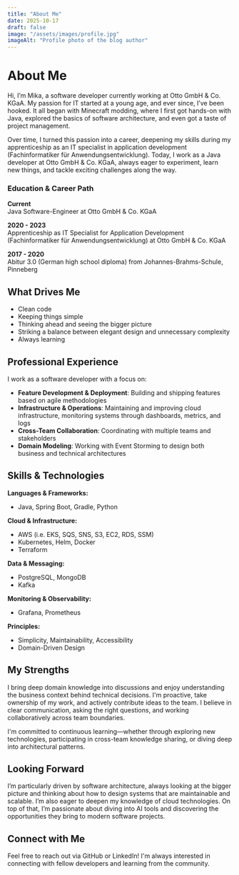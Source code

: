```yaml
---
title: "About Me"
date: 2025-10-17
draft: false
image: "/assets/images/profile.jpg"
imageAlt: "Profile photo of the blog author"
---
```


# About Me

Hi, I’m Mika, a software developer currently working at Otto GmbH & Co. KGaA.
My passion for IT started at a young age, and ever since, I’ve been hooked. It all began with
Minecraft modding, where I first got hands-on with Java, explored the basics of software
architecture, and even got a taste of project management.

Over time, I turned this passion into a career, deepening my skills during my apprenticeship as an
IT specialist in application development (Fachinformatiker für Anwendungsentwicklung). Today, I work
as a Java developer at Otto GmbH & Co. KGaA, always eager to experiment, learn new things, and
tackle exciting challenges along the way.

### Education & Career Path

**Current**  
Java Software-Engineer at Otto GmbH & Co. KGaA

**2020 - 2023**  
Apprenticeship as IT Specialist for Application Development (Fachinformatiker für
Anwendungsentwicklung) at Otto GmbH & Co. KGaA

**2017 - 2020**  
Abitur 3.0 (German high school diploma) from Johannes-Brahms-Schule, Pinneberg

## What Drives Me

- Clean code
- Keeping things simple
- Thinking ahead and seeing the bigger picture
- Striking a balance between elegant design and unnecessary complexity
- Always learning

## Professional Experience

I work as a software developer with a focus on:

- **Feature Development & Deployment**: Building and shipping features based on agile methodologies
- **Infrastructure & Operations**: Maintaining and improving cloud infrastructure, monitoring
  systems through dashboards, metrics, and logs
- **Cross-Team Collaboration**: Coordinating with multiple teams and stakeholders
- **Domain Modeling**: Working with Event Storming to design both business and technical
  architectures

## Skills & Technologies

**Languages & Frameworks:**

- Java, Spring Boot, Gradle, Python

**Cloud & Infrastructure:**

- AWS (i.e. EKS, SQS, SNS, S3, EC2, RDS, SSM)
- Kubernetes, Helm, Docker
- Terraform

**Data & Messaging:**

- PostgreSQL, MongoDB
- Kafka

**Monitoring & Observability:**

- Grafana, Prometheus

**Principles:**

- Simplicity, Maintainability, Accessibility
- Domain-Driven Design

## My Strengths

I bring deep domain knowledge into discussions and enjoy understanding the business context behind
technical decisions. I'm proactive, take ownership of my work, and actively contribute ideas to the
team. I believe in clear communication, asking the right questions, and working collaboratively
across team boundaries.

I'm committed to continuous learning—whether through exploring new technologies, participating in
cross-team knowledge sharing, or diving deep into architectural patterns.

## Looking Forward

I’m particularly driven by software architecture, always looking at the bigger picture and thinking
about how to design systems that are maintainable and scalable.
I’m also eager to deepen my knowledge of cloud technologies.
On top of that, I’m passionate about diving into AI tools and discovering the opportunities they
bring to modern software projects.

## Connect with Me

Feel free to reach out via GitHub or LinkedIn! I'm always interested in
connecting with fellow developers and learning from the community.
